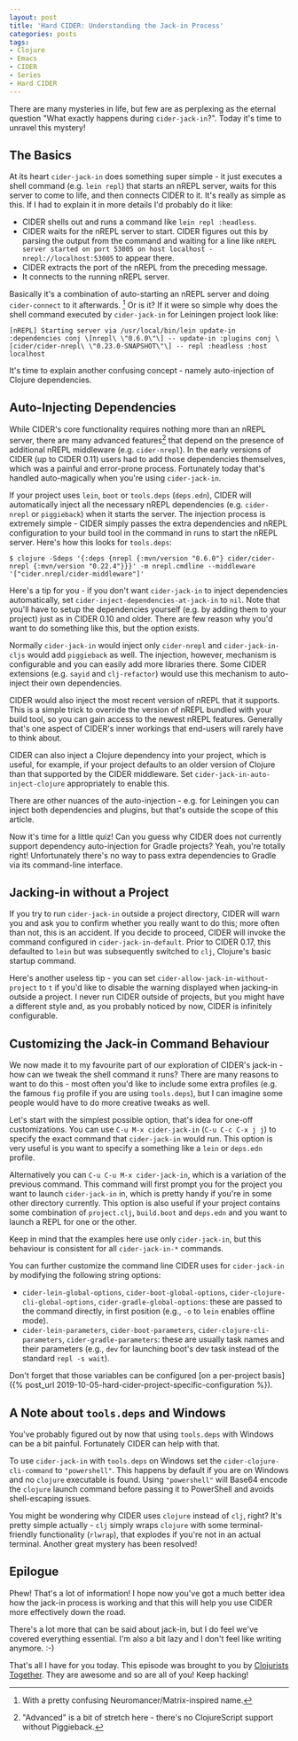 ```yaml
---
layout: post
title: 'Hard CIDER: Understanding the Jack-in Process'
categories: posts
tags:
- Clojure
- Emacs
- CIDER
- Series
- Hard CIDER
---
```


There are many mysteries in life, but few are as perplexing as the
eternal question "What exactly happens during `cider-jack-in`?". Today it's time
to unravel this mystery!

## The Basics

At its heart `cider-jack-in` does something super simple - it just executes a shell
command (e.g. `lein repl`) that starts an nREPL server, waits for this server to come
to life, and then connects CIDER to it. It's really as simple as this. If I had to explain it in
more details I'd probably do it like:

* CIDER shells out and runs a command like `lein repl :headless`.
* CIDER waits for the nREPL server to start.
CIDER figures out this by parsing the output from the command and waiting for a line like
`nREPL server started on port 53005 on host localhost - nrepl://localhost:53005` to appear there.
* CIDER extracts the port of the nREPL from the preceding message.
* It connects to the running nREPL server.

Basically it's a combination of auto-starting an nREPL server and doing
`cider-connect` to it afterwards. [^1] Or is it? If it were so simple why does
the shell command executed by `cider-jack-in` for Leiningen project look like:

    [nREPL] Starting server via /usr/local/bin/lein update-in :dependencies conj \[nrepl\ \"0.6.0\"\] -- update-in :plugins conj \[cider/cider-nrepl\ \"0.23.0-SNAPSHOT\"\] -- repl :headless :host localhost

It's time to explain another confusing concept - namely auto-injection of Clojure dependencies.

## Auto-Injecting Dependencies

While CIDER's core functionality requires nothing more than an nREPL server,
there are many advanced features[^2] that depend on the presence of additional nREPL
middleware (e.g. `cider-nrepl`). In the early versions of CIDER
(up to CIDER 0.11) users had to add those dependencies themselves, which was a
painful and error-prone process.  Fortunately today that's handled
auto-magically when you're using `cider-jack-in`.

If your project uses `lein`, `boot` or `tools.deps` (`deps.edn`), CIDER will
automatically inject all the necessary nREPL dependencies (e.g. `cider-nrepl` or
`piggieback`) when it starts the server.  The injection process is extremely
simple - CIDER simply passes the extra dependencies and nREPL configuration to
your build tool in the command in runs to start the nREPL server. Here's how
this looks for `tools.deps`:

```console
$ clojure -Sdeps '{:deps {nrepl {:mvn/version "0.6.0"} cider/cider-nrepl {:mvn/version "0.22.4"}}}' -m nrepl.cmdline --middleware '["cider.nrepl/cider-middleware"]'
```

Here's a tip for you - if you don't want `cider-jack-in` to inject dependencies automatically, set
`cider-inject-dependencies-at-jack-in` to `nil`. Note that you'll have to setup
the dependencies yourself (e.g. by adding them to your project)
just as in CIDER 0.10 and older. There are few reason why you'd want to do something like this,
but the option exists.

Normally `cider-jack-in` would inject only `cider-nrepl` and `cider-jack-in-cljs` would
add `piggieback` as well. The injection, however, mechanism is configurable and
you can easily add more libraries there. Some CIDER extensions (e.g. `sayid` and `clj-refactor`) would use
this mechanism to auto-inject their own dependencies.

CIDER would also inject the most recent version of nREPL that it supports. This is a simple
trick to override the version of nREPL bundled with your build tool, so you can gain
access to the newest nREPL features. Generally that's one aspect of CIDER's inner workings
that end-users will rarely have to think about.

CIDER can also inject a Clojure dependency into your project, which is useful,
for example, if your project defaults to an older version of Clojure than that
supported by the CIDER middleware. Set `cider-jack-in-auto-inject-clojure`
appropriately to enable this.

There are other nuances of the auto-injection - e.g. for Leiningen you
can inject both dependencies and plugins, but that's outside the scope of this article.

Now it's time for a little quiz! Can you guess why CIDER does not currently
support dependency auto-injection for Gradle projects? Yeah, you're totally
right! Unfortunately there's no way to pass extra dependencies to Gradle via its
command-line interface.

## Jacking-in without a Project

If you try to run `cider-jack-in` outside a project
directory, CIDER will warn you and ask you to confirm whether you
really want to do this; more often than not, this is an accident.  If
you decide to proceed, CIDER will invoke the command configured in
`cider-jack-in-default`. Prior to CIDER 0.17, this defaulted to `lein`
but was subsequently switched to `clj`, Clojure's basic startup command.

Here's another useless tip - you can set `cider-allow-jack-in-without-project` to
`t` if you'd like to disable the warning displayed when jacking-in outside a
project. I never run CIDER outside of projects, but you might have a different style
and, as you probably noticed by now, CIDER is infinitely configurable.

## Customizing the Jack-in Command Behaviour

We now made it to my favourite part of our exploration of CIDER's jack-in - how can we
tweak the shell command it runs? There are many reasons to want to do this - most
often you'd like to include some extra profiles (e.g. the famous `fig` profile if you
are using `tools.deps`), but I can imagine some people would have to do more
creative tweaks as well.

Let's start with the simplest possible option, that's idea for one-off customizations.
You can use `C-u M-x cider-jack-in` (`C-u C-c C-x j j`) to
specify the exact command that `cider-jack-in` would run.
This option is very useful is you want to specify a something like a `lein`
or `deps.edn` profile.

Alternatively you can `C-u C-u M-x cider-jack-in`, which is a
variation of the previous command. This command will first prompt you for the
project you want to launch `cider-jack-in` in, which is pretty handy if you're
in some other directory currently. This option is also useful if your project
contains some combination of `project.clj`, `build.boot` and `deps.edn` and you want
to launch a REPL for one or the other.

Keep in mind that the examples here use only `cider-jack-in`, but this behaviour is consistent
for all `cider-jack-in-*` commands.

You can further customize the command line CIDER uses for `cider-jack-in` by
modifying the following string options:

* `cider-lein-global-options`, `cider-boot-global-options`,
`cider-clojure-cli-global-options`, `cider-gradle-global-options`:
these are passed to the command directly, in first position
(e.g., `-o` to `lein` enables offline mode).
* `cider-lein-parameters`, `cider-boot-parameters`,
`cider-clojure-cli-parameters`, `cider-gradle-parameters`: these are
usually task names and their parameters (e.g., `dev` for launching
boot's dev task instead of the standard `repl -s wait`).

Don't forget that those variables can be configured [on a per-project basis]({% post_url 2019-10-05-hard-cider-project-specific-configuration %}).

## A Note about `tools.deps` and Windows

You've probably figured out by now that using `tools.deps` with Windows
can be a bit painful. Fortunately CIDER can help with that.

To use `cider-jack-in` with `tools.deps` on Windows set the
`cider-clojure-cli-command` to `"powershell"`. This happens by default
if you are on Windows and no `clojure` executable is found. Using
`"powershell"` will Base64 encode the `clojure` launch command before
passing it to PowerShell and avoids shell-escaping issues.

You might be wondering why CIDER uses `clojure` instead of `clj`, right?  It's
pretty simple actually - `clj` simply wraps `clojure` with some
terminal-friendly functionality (`rlwrap`), that explodes if you're not in an
actual terminal. Another great mystery has been resolved!

## Epilogue

Phew! That's a lot of information! I hope now you've got a much better idea how
the jack-in process is working and that this will help you use CIDER more
effectively down the road.

There's a lot more that can be said about jack-in, but I do feel we've covered everything
essential. I'm also a bit lazy and I don't feel like writing anymore. :-)

That's all I have for you today. This episode was brought to you by [Clojurists Together](https://www.clojuriststogether.org/).
They are awesome and so are all of you! Keep hacking!

[^1]: With a pretty confusing Neuromancer/Matrix-inspired name.
[^2]: "Advanced" is a bit of stretch here - there's no ClojureScript support without Piggieback.
